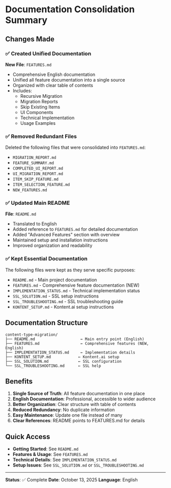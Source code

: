# Documentation Consolidation Summary

## Changes Made

### ✅ Created Unified Documentation

**New File**: `FEATURES.md`
- Comprehensive English documentation
- Unified all feature documentation into a single source
- Organized with clear table of contents
- Includes:
  - Recursive Migration
  - Migration Reports
  - Skip Existing Items
  - UI Components
  - Technical Implementation
  - Usage Examples

### ✅ Removed Redundant Files

Deleted the following files that were consolidated into `FEATURES.md`:
- `MIGRATION_REPORT.md`
- `FEATURE_SUMMARY.md`
- `COMPLETED_UI_REPORT.md`
- `UI_MIGRATION_REPORT.md`
- `ITEM_SKIP_FEATURE.md`
- `ITEM_SELECTION_FEATURE.md`
- `NEW_FEATURES.md`

### ✅ Updated Main README

**File**: `README.md`
- Translated to English
- Added reference to `FEATURES.md` for detailed documentation
- Added "Advanced Features" section with overview
- Maintained setup and installation instructions
- Improved organization and readability

### ✅ Kept Essential Documentation

The following files were kept as they serve specific purposes:
- `README.md` - Main project documentation
- `FEATURES.md` - Comprehensive feature documentation (NEW)
- `IMPLEMENTATION_STATUS.md` - Technical implementation status
- `SSL_SOLUTION.md` - SSL setup instructions
- `SSL_TROUBLESHOOTING.md` - SSL troubleshooting guide
- `KONTENT_SETUP.md` - Kontent.ai setup instructions

## Documentation Structure

```
content-type-migration/
├── README.md                    ← Main entry point (English)
├── FEATURES.md                  ← Comprehensive features (NEW, English)
├── IMPLEMENTATION_STATUS.md     ← Implementation details
├── KONTENT_SETUP.md            ← Kontent.ai setup
├── SSL_SOLUTION.md             ← SSL configuration
└── SSL_TROUBLESHOOTING.md      ← SSL help
```

## Benefits

1. **Single Source of Truth**: All feature documentation in one place
2. **English Documentation**: Professional, accessible to wider audience
3. **Better Organization**: Clear structure with table of contents
4. **Reduced Redundancy**: No duplicate information
5. **Easy Maintenance**: Update one file instead of many
6. **Clear References**: README points to FEATURES.md for details

## Quick Access

- **Getting Started**: See `README.md`
- **Features & Usage**: See `FEATURES.md`
- **Technical Details**: See `IMPLEMENTATION_STATUS.md`
- **Setup Issues**: See `SSL_SOLUTION.md` or `SSL_TROUBLESHOOTING.md`

---

**Status**: ✅ Complete
**Date**: October 13, 2025
**Language**: English
